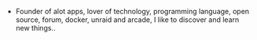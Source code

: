 - Founder of alot apps, lover of technology, programming language, open source, forum, docker, unraid and arcade, I like to discover and learn new things..
  <br>













































































































































































































































































































































































































































































